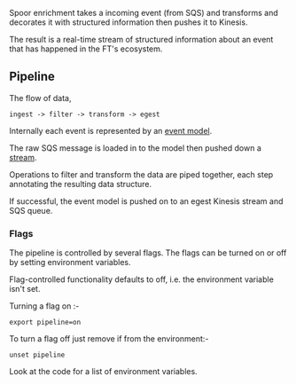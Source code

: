 
Spoor enrichment takes a incoming event (from SQS) and transforms and decorates
it with structured information then pushes it to Kinesis.

The result is a real-time stream of structured information about an event that
has happened in the FT's ecosystem.

## Pipeline

The flow of data,
 
	ingest -> filter -> transform -> egest 

Internally each event is represented by an [event model](server/models/event.js).

The raw SQS message is loaded in to the model then pushed down a [stream](https://nodejs.org/api/stream.html).

Operations to filter and transform the data are piped together, each step
annotating the resulting data structure.

If successful, the event model is pushed on to an egest Kinesis stream and SQS queue.

### Flags

The pipeline is controlled by several flags. The flags can be turned on or off
by setting environment variables.

Flag-controlled functionality defaults to off, i.e. the environment variable
isn't set. 

Turning a flag on :-

`export pipeline=on`

To turn a flag off just remove if from the environment:-

`unset pipeline`

Look at the code for a list of environment variables.
